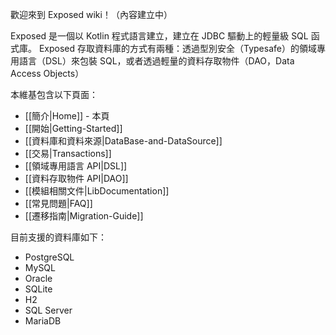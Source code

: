 歡迎來到 Exposed wiki！（內容建立中）

Exposed 是一個以 Kotlin 程式語言建立，建立在 JDBC 驅動上的輕量級 SQL 函式庫。 
Exposed 存取資料庫的方式有兩種：透過型別安全（Typesafe）的領域專用語言（DSL）來包裝 SQL，或者透過輕量的資料存取物件（DAO，Data Access Objects）

本維基包含以下頁面：

  * [[簡介|Home]] - 本頁
  * [[開始|Getting-Started]]
  * [[資料庫和資料來源|DataBase-and-DataSource]]
  * [[交易|Transactions]]
  * [[領域專用語言 API|DSL]]
  * [[資料存取物件 API|DAO]]
  * [[模組相關文件|LibDocumentation]]
  * [[常見問題|FAQ]]
  * [[遷移指南|Migration-Guide]]

目前支援的資料庫如下：

* PostgreSQL
* MySQL
* Oracle
* SQLite  
* H2
* SQL Server
* MariaDB
